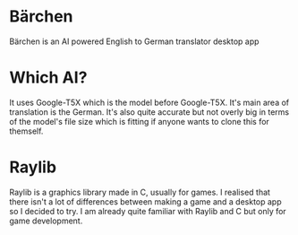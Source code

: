 # Bärchen
Bärchen is an AI powered English to German translator desktop app

# Which AI?
It uses Google-T5X which is the model before Google-T5X. It's main area of translation is the German.
It's also quite accurate but not overly big in terms of the model's file size which is fitting if anyone wants to clone this for themself.

# Raylib
Raylib is a graphics library made in C, usually for games. I realised that there isn't a lot of differences between making a game and a desktop app so
I decided to try. I am already quite familiar with Raylib and C but only for game development.
